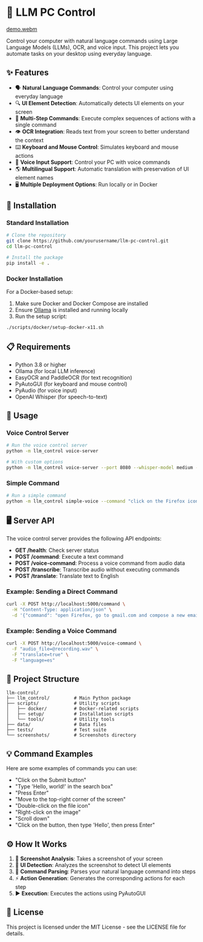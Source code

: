 # 🤖 LLM PC Control

[demo.webm](https://github.com/user-attachments/assets/bdd5bc25-fe88-4105-a3ed-f435f98e4f18)

Control your computer with natural language commands using Large Language Models (LLMs), OCR, and voice input. This project lets you automate tasks on your desktop using everyday language.

## ✨ Features

- 🗣️ **Natural Language Commands**: Control your computer using everyday language
- 🔍 **UI Element Detection**: Automatically detects UI elements on your screen
- 📝 **Multi-Step Commands**: Execute complex sequences of actions with a single command
- 👁️ **OCR Integration**: Reads text from your screen to better understand the context
- ⌨️ **Keyboard and Mouse Control**: Simulates keyboard and mouse actions
- 🎤 **Voice Input Support**: Control your PC with voice commands
- 🌎 **Multilingual Support**: Automatic translation with preservation of UI element names
- 🖥️ **Multiple Deployment Options**: Run locally or in Docker

## 🚀 Installation

### Standard Installation

```bash
# Clone the repository
git clone https://github.com/yourusername/llm-pc-control.git
cd llm-pc-control

# Install the package
pip install -e .
```

### Docker Installation

For a Docker-based setup:

1. Make sure Docker and Docker Compose are installed
2. Ensure [Ollama](https://ollama.ai/) is installed and running locally
3. Run the setup script:

```bash
./scripts/docker/setup-docker-x11.sh
```

## 📋 Requirements

- Python 3.8 or higher
- Ollama (for local LLM inference)
- EasyOCR and PaddleOCR (for text recognition)
- PyAutoGUI (for keyboard and mouse control)
- PyAudio (for voice input)
- OpenAI Whisper (for speech-to-text)

## 📖 Usage

### Voice Control Server

```bash
# Run the voice control server
python -m llm_control voice-server

# With custom options
python -m llm_control voice-server --port 8080 --whisper-model medium --ollama-model llama3.1
```

### Simple Command

```bash
# Run a simple command
python -m llm_control simple-voice --command "click on the Firefox icon"
```

## 🖥️ Server API

The voice control server provides the following API endpoints:

- **GET /health**: Check server status
- **POST /command**: Execute a text command
- **POST /voice-command**: Process a voice command from audio data
- **POST /transcribe**: Transcribe audio without executing commands
- **POST /translate**: Translate text to English

### Example: Sending a Direct Command

```bash
curl -X POST http://localhost:5000/command \
  -H "Content-Type: application/json" \
  -d '{"command": "open Firefox, go to gmail.com and compose a new email"}'
```

### Example: Sending a Voice Command

```bash
curl -X POST http://localhost:5000/voice-command \
  -F "audio_file=@recording.wav" \
  -F "translate=true" \
  -F "language=es"
```

## 🧪 Project Structure

```
llm-control/
├── llm_control/         # Main Python package
├── scripts/             # Utility scripts
│   ├── docker/          # Docker-related scripts
│   ├── setup/           # Installation scripts
│   └── tools/           # Utility tools
├── data/                # Data files
├── tests/               # Test suite
└── screenshots/         # Screenshots directory
```

## 💡 Command Examples

Here are some examples of commands you can use:

- "Click on the Submit button"
- "Type 'Hello, world!' in the search box"
- "Press Enter"
- "Move to the top-right corner of the screen"
- "Double-click on the file icon"
- "Right-click on the image"
- "Scroll down"
- "Click on the button, then type 'Hello', then press Enter"

## ⚙️ How It Works

1. 📸 **Screenshot Analysis**: Takes a screenshot of your screen
2. 🔎 **UI Detection**: Analyzes the screenshot to detect UI elements
3. 🔄 **Command Parsing**: Parses your natural language command into steps
4. ⚡ **Action Generation**: Generates the corresponding actions for each step
5. ▶️ **Execution**: Executes the actions using PyAutoGUI

## 📄 License

This project is licensed under the MIT License - see the LICENSE file for details.
